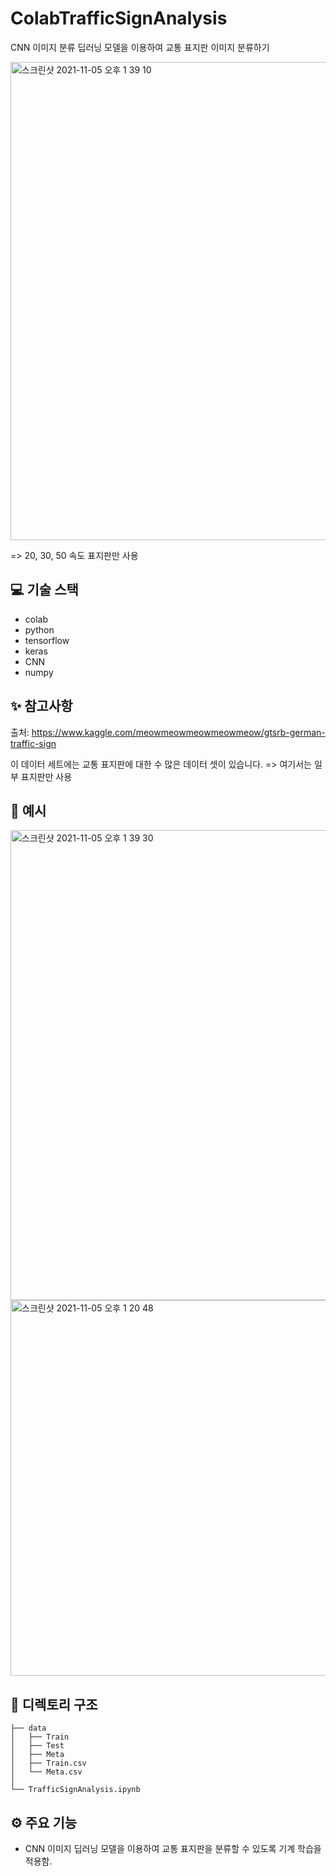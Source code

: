 # ColabTrafficSignAnalysis
CNN 이미지 분류 딥러닝 모델을 이용하여 교통 표지판 이미지 분류하기

<img width="765" alt="스크린샷 2021-11-05 오후 1 39 10" src="https://user-images.githubusercontent.com/81430564/140459045-7224fe13-e97e-4167-a6b2-1b4c071fb668.png">

=> 20, 30, 50 속도 표지판만 사용
<br>
## 💻 기술 스택

- colab
- python
- tensorflow
- keras
- CNN 
- numpy


## ✨ 참고사항

출처: https://www.kaggle.com/meowmeowmeowmeowmeow/gtsrb-german-traffic-sign

이 데이터 세트에는 교통 표지판에 대한 수 많은 데이터 셋이 있습니다. => 여기서는 일부 표지판만 사용


## 📄 예시

<img width="752" alt="스크린샷 2021-11-05 오후 1 39 30" src="https://user-images.githubusercontent.com/81430564/140459075-e1adbcb7-dcb8-4de1-98c2-3169e3108981.png">

<img width="601" alt="스크린샷 2021-11-05 오후 1 20 48" src="https://user-images.githubusercontent.com/81430564/140459088-4e8ff43c-9bf6-48f2-899c-30b254b323e3.png">

## 🌲 디렉토리 구조

```
├── data
│   ├── Train
│   ├── Test
│   ├── Meta
│   ├── Train.csv
│   └── Meta.csv
│ 
└── TrafficSignAnalysis.ipynb
``` 

## ⚙️ 주요 기능

- CNN 이미지 딥러닝 모델을 이용하여 교통 표지판을 분류할 수 있도록 기계 학습을 적용함.
